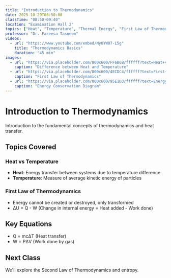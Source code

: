 ```yaml
---
title: "Introduction to Thermodynamics"
date: 2025-10-29T08:50:00
classTime: "08:50-09:40"
location: "Examination Hall 2"
topics: ["Heat", "Temperature", "Thermal Energy", "First Law of Thermodynamics"]
professor: "Dr. Fareesa Tasneem"
videos:
  - url: "https://www.youtube.com/embed/NyOYW07-L5g"
    title: "Thermodynamics Basics"
    duration: "45 min"
images:
  - url: "https://via.placeholder.com/800x600/FF6B6B/ffffff?text=Heat+vs+Temperature"
    caption: "Difference between Heat and Temperature"
  - url: "https://via.placeholder.com/800x600/4ECDC4/ffffff?text=First+Law"
    caption: "First Law of Thermodynamics"
  - url: "https://via.placeholder.com/800x600/95E1D3/ffffff?text=Energy+Conservation"
    caption: "Energy Conservation Diagram"
---
```


# Introduction to Thermodynamics

Introduction to the fundamental concepts of thermodynamics and heat transfer.

## Topics Covered

### Heat vs Temperature
- **Heat**: Energy transfer between systems due to temperature difference
- **Temperature**: Measure of average kinetic energy of particles

### First Law of Thermodynamics
- Energy cannot be created or destroyed, only transformed
- ΔU = Q - W (Change in internal energy = Heat added - Work done)

## Key Equations
- Q = mcΔT (Heat transfer)
- W = PΔV (Work done by gas)

## Next Class
We'll explore the Second Law of Thermodynamics and entropy.
